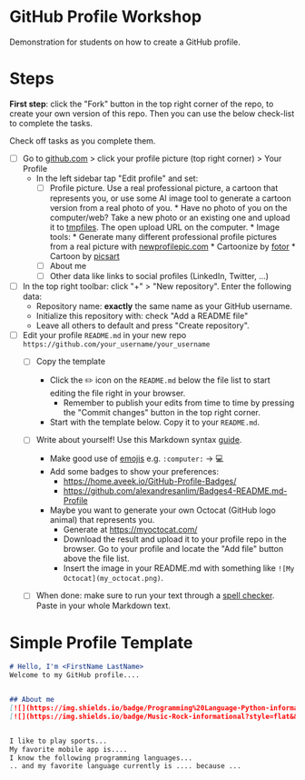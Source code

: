 # GitHub Profile Workshop
Demonstration for students on how to create a GitHub profile.

# Steps

**First step**: click the "Fork" button in the top right corner of the repo, to create your own version of this repo. Then you can use the below check-list to complete the tasks.

Check off tasks as you complete them.
- [ ] Go to [github.com](https://github.com) > click your profile picture (top right corner) > Your Profile
    * In the left sidebar tap "Edit profile" and set:
      - [ ] Profile picture. Use a real professional picture, a cartoon that represents you, or use some AI image tool to generate a cartoon version from a real photo of you.
            * Have no photo of you on the computer/web? Take a new photo or an existing one and upload it to [tmpfiles](https://tmpfiles.org/). The open upload URL on the computer.
            * Image tools:
               * Generate many different professional profile pictures from a real picture with [newprofilepic.com](https://newprofilepic.com/)
               * Cartoonize by [fotor](https://www.fotor.com/features/photo-to-cartoon/)
               * Cartoon by [picsart](https://picsart.com/photo-effects/photo-to-cartoon/)
       - [ ] About me
       - [ ] Other data like links to social profiles (LinkedIn, Twitter, ...)
- [ ] In the top right toolbar: click "+" > "New repository". Enter the following data:
    * Repository name: **exactly** the same name as your GitHub username.
    * Initialize this repository with: check "Add a README file"
    * Leave all others to default and press "Create repository".
- [ ] Edit your profile `README.md` in your new repo `https://github.com/your_username/your_username`
    - [ ] Copy the template
       * Click the :pencil2: icon on the `README.md` below the file list to start editing the file right in your browser.
         * Remember to publish your edits from time to time by pressing the "Commit changes" button in the top right corner.
       * Start with the template below. Copy it to your `README.md`.
    - [ ] Write about yourself! Use this Markdown syntax [guide](https://docs.github.com/en/get-started/writing-on-github/getting-started-with-writing-and-formatting-on-github/basic-writing-and-formatting-syntax).
       * Make good use of [emojis](https://github.com/ikatyang/emoji-cheat-sheet)
           e.g. `:computer:` -> :computer:
       * Add some badges to show your preferences:
           * https://home.aveek.io/GitHub-Profile-Badges/
           * https://github.com/alexandresanlim/Badges4-README.md-Profile
       * Maybe you want to generate your own Octocat (GitHub logo animal) that represents you.
           * Generate at https://myoctocat.com/
           * Download the result and upload it to your profile repo in the browser. Go to your profile and locate the "Add file" button above the file list.
           * Insert the image in your README.md with something like `![My Octocat](my_octocat.png)`.
   - [ ] When done: make sure to run your text through a [spell checker](https://languagetool.org/). Paste in your whole Markdown text.



# Simple Profile Template
```markdown
# Hello, I'm <FirstName LastName>
Welcome to my GitHub profile....


## About me
[![](https://img.shields.io/badge/Programming%20Language-Python-informational?style=flat&&color=2bbc8a&logo=pastebin)](#)
[![](https://img.shields.io/badge/Music-Rock-informational?style=flat&&color=2bbc8a&logo=applemusic)](#)


I like to play sports...
My favorite mobile app is....
I know the following programming languages...
.. and my favorite language currently is .... because ...
````
